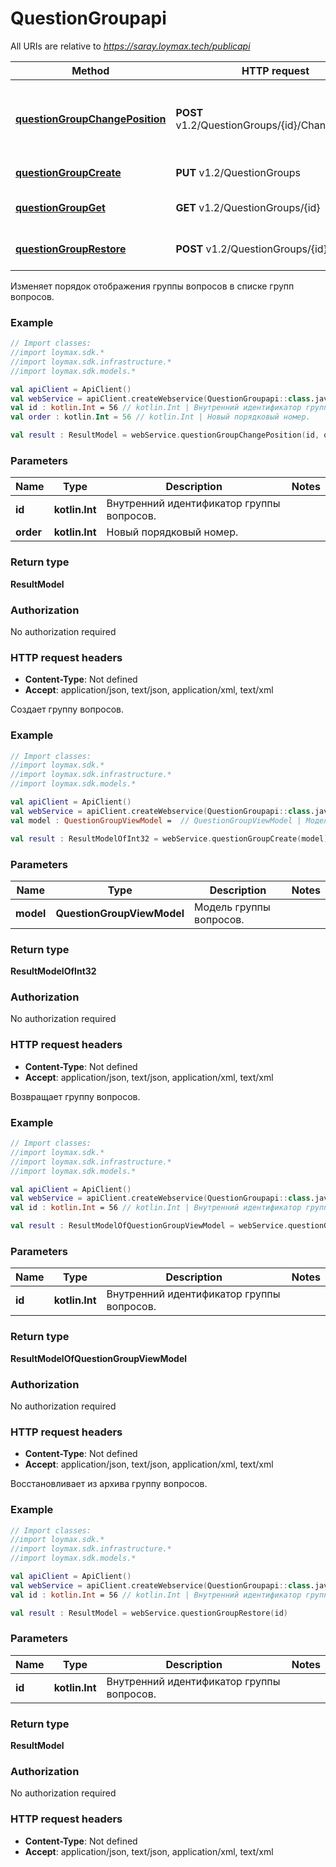 # QuestionGroupapi

All URIs are relative to *https://saray.loymax.tech/publicapi*

Method | HTTP request | Description
------------- | ------------- | -------------
[**questionGroupChangePosition**](QuestionGroupapi.md#questionGroupChangePosition) | **POST** v1.2/QuestionGroups/{id}/ChangePosition | Изменяет порядок отображения группы вопросов в списке групп вопросов.
[**questionGroupCreate**](QuestionGroupapi.md#questionGroupCreate) | **PUT** v1.2/QuestionGroups | Создает группу вопросов.
[**questionGroupGet**](QuestionGroupapi.md#questionGroupGet) | **GET** v1.2/QuestionGroups/{id} | Возвращает группу вопросов.
[**questionGroupRestore**](QuestionGroupapi.md#questionGroupRestore) | **POST** v1.2/QuestionGroups/{id}/Restore | Восстановливает из архива группу вопросов.



Изменяет порядок отображения группы вопросов в списке групп вопросов.

### Example
```kotlin
// Import classes:
//import loymax.sdk.*
//import loymax.sdk.infrastructure.*
//import loymax.sdk.models.*

val apiClient = ApiClient()
val webService = apiClient.createWebservice(QuestionGroupapi::class.java)
val id : kotlin.Int = 56 // kotlin.Int | Внутренний идентификатор группы вопросов.
val order : kotlin.Int = 56 // kotlin.Int | Новый порядковый номер.

val result : ResultModel = webService.questionGroupChangePosition(id, order)
```

### Parameters

Name | Type | Description  | Notes
------------- | ------------- | ------------- | -------------
 **id** | **kotlin.Int**| Внутренний идентификатор группы вопросов. |
 **order** | **kotlin.Int**| Новый порядковый номер. |

### Return type

**ResultModel**

### Authorization

No authorization required

### HTTP request headers

 - **Content-Type**: Not defined
 - **Accept**: application/json, text/json, application/xml, text/xml


Создает группу вопросов.

### Example
```kotlin
// Import classes:
//import loymax.sdk.*
//import loymax.sdk.infrastructure.*
//import loymax.sdk.models.*

val apiClient = ApiClient()
val webService = apiClient.createWebservice(QuestionGroupapi::class.java)
val model : QuestionGroupViewModel =  // QuestionGroupViewModel | Модель группы вопросов.

val result : ResultModelOfInt32 = webService.questionGroupCreate(model)
```

### Parameters

Name | Type | Description  | Notes
------------- | ------------- | ------------- | -------------
 **model** | **QuestionGroupViewModel**| Модель группы вопросов. |

### Return type

**ResultModelOfInt32**

### Authorization

No authorization required

### HTTP request headers

 - **Content-Type**: Not defined
 - **Accept**: application/json, text/json, application/xml, text/xml


Возвращает группу вопросов.

### Example
```kotlin
// Import classes:
//import loymax.sdk.*
//import loymax.sdk.infrastructure.*
//import loymax.sdk.models.*

val apiClient = ApiClient()
val webService = apiClient.createWebservice(QuestionGroupapi::class.java)
val id : kotlin.Int = 56 // kotlin.Int | Внутренний идентификатор группы вопросов.

val result : ResultModelOfQuestionGroupViewModel = webService.questionGroupGet(id)
```

### Parameters

Name | Type | Description  | Notes
------------- | ------------- | ------------- | -------------
 **id** | **kotlin.Int**| Внутренний идентификатор группы вопросов. |

### Return type

**ResultModelOfQuestionGroupViewModel**

### Authorization

No authorization required

### HTTP request headers

 - **Content-Type**: Not defined
 - **Accept**: application/json, text/json, application/xml, text/xml


Восстановливает из архива группу вопросов.

### Example
```kotlin
// Import classes:
//import loymax.sdk.*
//import loymax.sdk.infrastructure.*
//import loymax.sdk.models.*

val apiClient = ApiClient()
val webService = apiClient.createWebservice(QuestionGroupapi::class.java)
val id : kotlin.Int = 56 // kotlin.Int | Внутренний идентификатор группы вопросов.

val result : ResultModel = webService.questionGroupRestore(id)
```

### Parameters

Name | Type | Description  | Notes
------------- | ------------- | ------------- | -------------
 **id** | **kotlin.Int**| Внутренний идентификатор группы вопросов. |

### Return type

**ResultModel**

### Authorization

No authorization required

### HTTP request headers

 - **Content-Type**: Not defined
 - **Accept**: application/json, text/json, application/xml, text/xml

